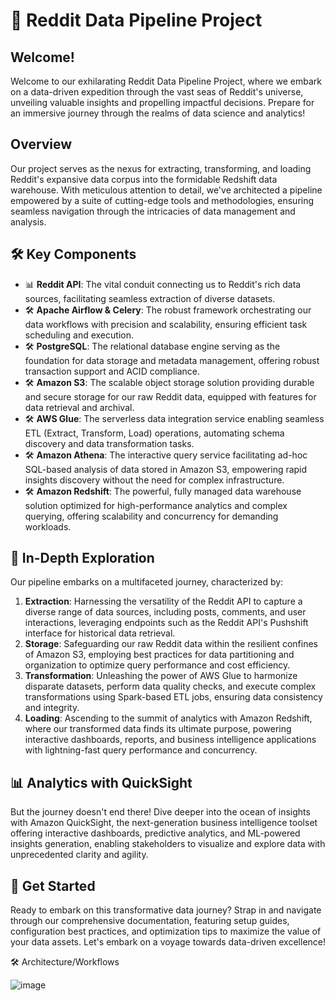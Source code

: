 
# 🚀 Reddit Data Pipeline Project

## Welcome!

Welcome to our exhilarating Reddit Data Pipeline Project, where we embark on a data-driven expedition through the vast seas of Reddit's universe, unveiling valuable insights and propelling impactful decisions. Prepare for an immersive journey through the realms of data science and analytics!

## Overview

Our project serves as the nexus for extracting, transforming, and loading Reddit's expansive data corpus into the formidable Redshift data warehouse. With meticulous attention to detail, we've architected a pipeline empowered by a suite of cutting-edge tools and methodologies, ensuring seamless navigation through the intricacies of data management and analysis.

## 🛠️ Key Components

- 📊 **Reddit API**: The vital conduit connecting us to Reddit's rich data sources, facilitating seamless extraction of diverse datasets.
- 🛠️ **Apache Airflow & Celery**: The robust framework orchestrating our data workflows with precision and scalability, ensuring efficient task scheduling and execution.
- 🛠️ **PostgreSQL**: The relational database engine serving as the foundation for data storage and metadata management, offering robust transaction support and ACID compliance.
- 🛠️ **Amazon S3**: The scalable object storage solution providing durable and secure storage for our raw Reddit data, equipped with features for data retrieval and archival.
- 🛠️ **AWS Glue**: The serverless data integration service enabling seamless ETL (Extract, Transform, Load) operations, automating schema discovery and data transformation tasks.
- 🛠️ **Amazon Athena**: The interactive query service facilitating ad-hoc SQL-based analysis of data stored in Amazon S3, empowering rapid insights discovery without the need for complex infrastructure.
- 🛠️ **Amazon Redshift**: The powerful, fully managed data warehouse solution optimized for high-performance analytics and complex querying, offering scalability and concurrency for demanding workloads.

## 🌟 In-Depth Exploration

Our pipeline embarks on a multifaceted journey, characterized by:

1. **Extraction**: Harnessing the versatility of the Reddit API to capture a diverse range of data sources, including posts, comments, and user interactions, leveraging endpoints such as the Reddit API's Pushshift interface for historical data retrieval.
2. **Storage**: Safeguarding our raw Reddit data within the resilient confines of Amazon S3, employing best practices for data partitioning and organization to optimize query performance and cost efficiency.
3. **Transformation**: Unleashing the power of AWS Glue to harmonize disparate datasets, perform data quality checks, and execute complex transformations using Spark-based ETL jobs, ensuring data consistency and integrity.
4. **Loading**: Ascending to the summit of analytics with Amazon Redshift, where our transformed data finds its ultimate purpose, powering interactive dashboards, reports, and business intelligence applications with lightning-fast query performance and concurrency.

## 📊 Analytics with QuickSight

But the journey doesn't end there! Dive deeper into the ocean of insights with Amazon QuickSight, the next-generation business intelligence toolset offering interactive dashboards, predictive analytics, and ML-powered insights generation, enabling stakeholders to visualize and explore data with unprecedented clarity and agility.

## 🚀 Get Started

Ready to embark on this transformative data journey? Strap in and navigate through our comprehensive documentation, featuring setup guides, configuration best practices, and optimization tips to maximize the value of your data assets. Let's embark on a voyage towards data-driven excellence!


🛠️ Architecture/Workflows


![image](https://github.com/aifreak00/Reddit_Data_Engineer_Project/assets/113664560/1f1a21fb-4ebb-44f2-b9c3-1c27342f303a)


